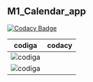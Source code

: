 ## M1_Calendar_app

[![Codacy Badge](https://api.codacy.com/project/badge/Grade/d60cf414cc284d9789d717800107a40e)](https://app.codacy.com/gh/AjayBhat2003/M1_Calender_app?utm_source=github.com&utm_medium=referral&utm_content=AjayBhat2003/M1_Calender_app&utm_campaign=Badge_Grade_Settings)

|codiga|codacy|
|---|--|
|![codiga](https://api.codiga.io/project/31522/score/svg)|
|![codiga](https://api.codiga.io/project/31522/status/svg)|


